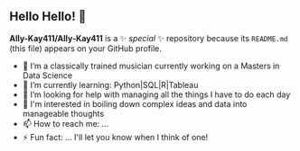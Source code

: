 ## Hello Hello! 👋 

**Ally-Kay411/Ally-Kay411** is a ✨ _special_ ✨ repository because its `README.md` (this file) appears on your GitHub profile.


- 🔭 I’m a classically trained musician currently working on a Masters in Data Science
- 🌱 I’m currently learning: Python|SQL|R|Tableau
- 🤔 I’m looking for help with managing all the things I have to do each day
- 💬 I'm interested in boiling down complex ideas and data into manageable thoughts
- 📫 How to reach me: ...
- ⚡ Fun fact: ... I'll let you know when I think of one!

